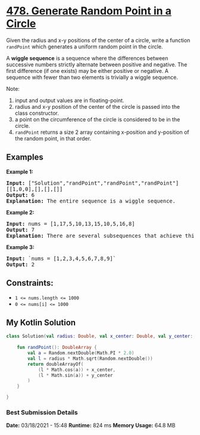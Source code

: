 # [478. Generate Random Point in a Circle](https://leetcode.com/problems/generate-random-point-in-a-circle/)

Given the radius and x-y positions of the center of a circle, write a function `randPoint` which generates a uniform random point in the circle.  

A **wiggle sequence** is a sequence where the differences between successive numbers strictly alternate between positive and negative. The first difference (if one exists) may be either positive or negative. A sequence with fewer than two elements is trivially a wiggle sequence.  

Note:

1. input and output values are in floating-point.
2. radius and x-y position of the center of the circle is passed into the class constructor.
3. a point on the circumference of the circle is considered to be in the circle.
4. `randPoint` returns a size 2 array containing x-position and y-position of the random point, in that order. 

## Examples

**Example 1:**  
<pre>
<b>Input:</b> ["Solution","randPoint","randPoint","randPoint"]
[[1,0,0],[],[],[]]
<b>Output:</b> 6  
<b>Explanation:</b> The entire sequence is a wiggle sequence.
</pre>

**Example 2:**  
<pre>
<b>Input:</b> nums = [1,17,5,10,13,15,10,5,16,8]
<b>Output:</b> 7  
<b>Explanation:</b> There are several subsequences that achieve this length. One is [1,17,10,13,10,16,8].  
</pre>

**Example 3:**  
<pre>
<b>Input:</b> `nums = [1,2,3,4,5,6,7,8,9]`
<b>Output:</b> 2
</pre>
 

## Constraints:  
* `1 <= nums.length <= 1000`
* `0 <= nums[i] <= 1000`
 
## My Kotlin Solution
```kotlin
class Solution(val radius: Double, val x_center: Double, val y_center: Double) {
    
    fun randPoint(): DoubleArray {
        val a = Random.nextDouble(Math.PI * 2.0)
        val l = radius * Math.sqrt(Random.nextDouble())
        return doubleArrayOf(
            (l * Math.cos(a)) + x_center,
            (l * Math.sin(a)) + y_center
        )
    }

}
```
### Best Submission Details
**Date:** 03/18/2021 - 15:48
**Runtime:** 824 ms
**Memory Usage:** 64.8 MB